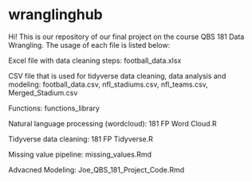 # wranglinghub
Hi! This is our repository of our final project on the course QBS 181 Data Wrangling. The usage of each file is listed below:

Excel file with data cleaning steps: football_data.xlsx

CSV file that is used for tidyverse data cleaning, data analysis and modeling: football_data.csv, nfl_stadiums.csv, 
nfl_teams.csv, Merged_Stadium.csv

Functions: functions_library

Natural language processing (wordcloud): 181 FP Word Cloud.R

Tidyverse data cleaning: 181 FP Tidyverse.R

Missing value pipeline: missing_values.Rmd

Advacned Modeling: Joe_QBS_181_Project_Code.Rmd
